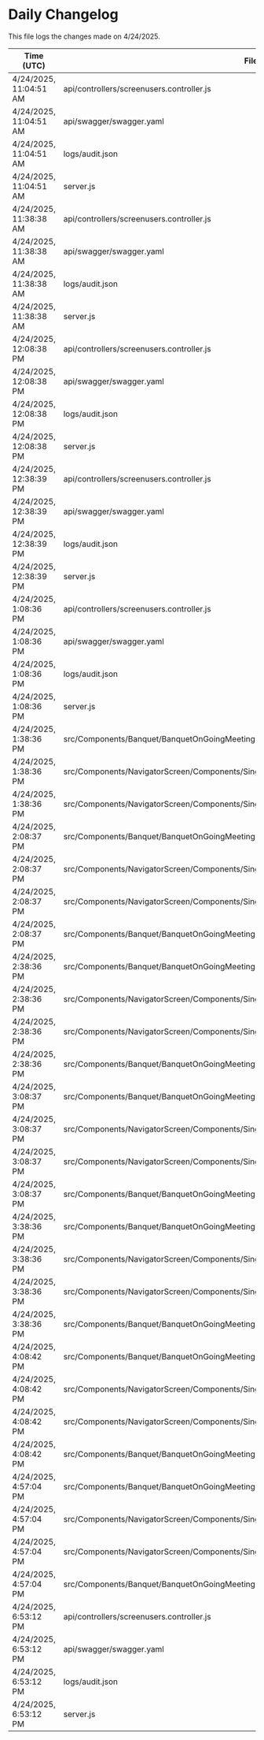 # Daily Changelog

This file logs the changes made on 4/24/2025.

| Time (UTC)             | Files Modified                    | Changes (Addition/Deletion) |
|------------------------|-----------------------------------|-----------------------------|
| 4/24/2025, 11:04:51 AM | api/controllers/screenusers.controller.js | 9 Additions & 9 Deletions |
| 4/24/2025, 11:04:51 AM | api/swagger/swagger.yaml | 4 Additions & 4 Deletions |
| 4/24/2025, 11:04:51 AM | logs/audit.json | 15 Additions & 15 Deletions |
| 4/24/2025, 11:04:51 AM | server.js | 12 Additions & 12 Deletions |
| 4/24/2025, 11:38:38 AM | api/controllers/screenusers.controller.js | 9 Additions & 9 Deletions|
| 4/24/2025, 11:38:38 AM | api/swagger/swagger.yaml | 4 Additions & 4 Deletions|
| 4/24/2025, 11:38:38 AM | logs/audit.json | 15 Additions & 15 Deletions|
| 4/24/2025, 11:38:38 AM | server.js | 12 Additions & 12 Deletions|
| 4/24/2025, 12:08:38 PM | api/controllers/screenusers.controller.js | 9 Additions & 9 Deletions|
| 4/24/2025, 12:08:38 PM | api/swagger/swagger.yaml | 4 Additions & 4 Deletions|
| 4/24/2025, 12:08:38 PM | logs/audit.json | 15 Additions & 15 Deletions|
| 4/24/2025, 12:08:38 PM | server.js | 12 Additions & 12 Deletions|
| 4/24/2025, 12:38:39 PM | api/controllers/screenusers.controller.js | 9 Additions & 9 Deletions|
| 4/24/2025, 12:38:39 PM | api/swagger/swagger.yaml | 4 Additions & 4 Deletions|
| 4/24/2025, 12:38:39 PM | logs/audit.json | 15 Additions & 15 Deletions|
| 4/24/2025, 12:38:39 PM | server.js | 12 Additions & 12 Deletions|
| 4/24/2025, 1:08:36 PM | api/controllers/screenusers.controller.js | 9 Additions & 9 Deletions|
| 4/24/2025, 1:08:36 PM | api/swagger/swagger.yaml | 4 Additions & 4 Deletions|
| 4/24/2025, 1:08:36 PM | logs/audit.json | 15 Additions & 15 Deletions|
| 4/24/2025, 1:08:36 PM | server.js | 12 Additions & 12 Deletions|
| 4/24/2025, 1:38:36 PM | src/Components/Banquet/BanquetOnGoingMeetingDisplay.js | 4 Additions & 1 Deletions|
| 4/24/2025, 1:38:36 PM | src/Components/NavigatorScreen/Components/SingleMRCard/CardBodyNoImageRed/CardBodyNoImageRed.js | 2 Additions & 2 Deletions|
| 4/24/2025, 1:38:36 PM | src/Components/NavigatorScreen/Components/SingleMRCard/SingleNoImageCardRed.js | 1 Additions & 1 Deletions|
| 4/24/2025, 2:08:37 PM | src/Components/Banquet/BanquetOnGoingMeetingDisplay.js | 56 Additions & 10 Deletions|
| 4/24/2025, 2:08:37 PM | src/Components/NavigatorScreen/Components/SingleMRCard/CardBodyNoImageRed/CardBodyNoImageRed.js | 2 Additions & 2 Deletions|
| 4/24/2025, 2:08:37 PM | src/Components/NavigatorScreen/Components/SingleMRCard/SingleNoImageCardRed.js | 1 Additions & 1 Deletions|
| 4/24/2025, 2:08:37 PM | src/Components/Banquet/BanquetOnGoingMeetingDisplay.css | 0 Additions & 0 Deletions|
| 4/24/2025, 2:38:36 PM | src/Components/Banquet/BanquetOnGoingMeetingDisplay.js | 56 Additions & 10 Deletions|
| 4/24/2025, 2:38:36 PM | src/Components/NavigatorScreen/Components/SingleMRCard/CardBodyNoImageRed/CardBodyNoImageRed.js | 2 Additions & 2 Deletions|
| 4/24/2025, 2:38:36 PM | src/Components/NavigatorScreen/Components/SingleMRCard/SingleNoImageCardRed.js | 1 Additions & 1 Deletions|
| 4/24/2025, 2:38:36 PM | src/Components/Banquet/BanquetOnGoingMeetingDisplay.css | 0 Additions & 0 Deletions|
| 4/24/2025, 3:08:37 PM | src/Components/Banquet/BanquetOnGoingMeetingDisplay.js | 56 Additions & 10 Deletions|
| 4/24/2025, 3:08:37 PM | src/Components/NavigatorScreen/Components/SingleMRCard/CardBodyNoImageRed/CardBodyNoImageRed.js | 2 Additions & 2 Deletions|
| 4/24/2025, 3:08:37 PM | src/Components/NavigatorScreen/Components/SingleMRCard/SingleNoImageCardRed.js | 1 Additions & 1 Deletions|
| 4/24/2025, 3:08:37 PM | src/Components/Banquet/BanquetOnGoingMeetingDisplay.css | 0 Additions & 0 Deletions|
| 4/24/2025, 3:38:36 PM | src/Components/Banquet/BanquetOnGoingMeetingDisplay.js | 56 Additions & 10 Deletions|
| 4/24/2025, 3:38:36 PM | src/Components/NavigatorScreen/Components/SingleMRCard/CardBodyNoImageRed/CardBodyNoImageRed.js | 2 Additions & 2 Deletions|
| 4/24/2025, 3:38:36 PM | src/Components/NavigatorScreen/Components/SingleMRCard/SingleNoImageCardRed.js | 1 Additions & 1 Deletions|
| 4/24/2025, 3:38:36 PM | src/Components/Banquet/BanquetOnGoingMeetingDisplay.css | 0 Additions & 0 Deletions|
| 4/24/2025, 4:08:42 PM | src/Components/Banquet/BanquetOnGoingMeetingDisplay.js | 56 Additions & 10 Deletions|
| 4/24/2025, 4:08:42 PM | src/Components/NavigatorScreen/Components/SingleMRCard/CardBodyNoImageRed/CardBodyNoImageRed.js | 2 Additions & 2 Deletions|
| 4/24/2025, 4:08:42 PM | src/Components/NavigatorScreen/Components/SingleMRCard/SingleNoImageCardRed.js | 1 Additions & 1 Deletions|
| 4/24/2025, 4:08:42 PM | src/Components/Banquet/BanquetOnGoingMeetingDisplay.css | 0 Additions & 0 Deletions|
| 4/24/2025, 4:57:04 PM | src/Components/Banquet/BanquetOnGoingMeetingDisplay.js | 56 Additions & 10 Deletions|
| 4/24/2025, 4:57:04 PM | src/Components/NavigatorScreen/Components/SingleMRCard/CardBodyNoImageRed/CardBodyNoImageRed.js | 2 Additions & 2 Deletions|
| 4/24/2025, 4:57:04 PM | src/Components/NavigatorScreen/Components/SingleMRCard/SingleNoImageCardRed.js | 1 Additions & 1 Deletions|
| 4/24/2025, 4:57:04 PM | src/Components/Banquet/BanquetOnGoingMeetingDisplay.css | 0 Additions & 0 Deletions|
| 4/24/2025, 6:53:12 PM | api/controllers/screenusers.controller.js | 9 Additions & 9 Deletions|
| 4/24/2025, 6:53:12 PM | api/swagger/swagger.yaml | 4 Additions & 4 Deletions|
| 4/24/2025, 6:53:12 PM | logs/audit.json | 15 Additions & 15 Deletions|
| 4/24/2025, 6:53:12 PM | server.js | 12 Additions & 12 Deletions|
